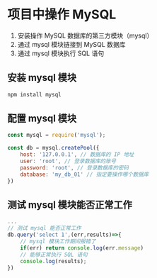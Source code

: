 <!--
 * @Descripttion: 
 * @Date: 2022-07-12 10:03:01
 * @LastEditTime: 2022-07-12 10:04:20
-->

# 项目中操作 MySQL

1. 安装操作 MySQL 数据库的第三方模块（mysql）
2. 通过 mysql 模块链接到 MySQL 数据库
3. 通过 mysql 模块执行 SQL 语句

## 安装 mysql 模块

```bash
npm install mysql
```

## 配置 mysql 模块

```js
const mysql = require('mysql');

const db = mysql.createPool({
    host: '127.0.0.1', // 数据库的 IP 地址
    user: 'root', // 登录数据库的账号
    password: 'root', // 登录数据库的密码
    database: 'my_db_01' // 指定要操作哪个数据库
})
```

## 测试 mysql 模块能否正常工作

```js
...
// 测试 mysql 能否正常工作
db.query('select 1',(err,results)=>{
    // mysql 模块工作期间报错了
    if(err) return console.log(err.message)
    // 能够正常执行 SQL 语句
    console.log(results);
})
```

